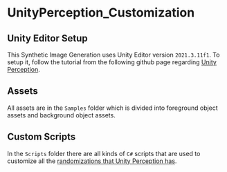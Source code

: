 # UnityPerception_Customization
## Unity Editor Setup
This Synthetic Image Generation uses Unity Editor version `2021.3.11f1`. To setup it, follow the tutorial from the following github page regarding [Unity Perception](https://github.com/Unity-Technologies/com.unity.perception/blob/main/com.unity.perception/Documentation~/Tutorial/Phase1.md). 

## Assets
All assets are in the `Samples` folder which is divided into foreground object assets and background object assets.

## Custom Scripts
In the `Scripts` folder there are all kinds of `C#` scripts that are used to customize all the [randomizations that Unity Perception has](https://github.com/Unity-Technologies/com.unity.perception/blob/main/com.unity.perception/Documentation%7E/Tutorial/Phase1.md#step-5).
